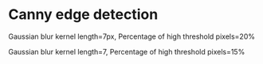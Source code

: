 # Canny edge detection

Gaussian blur kernel length=7px, Percentage of high threshold pixels=20%


Gaussian blur kernel length=7, Percentage of high threshold pixels=15%
